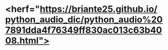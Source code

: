 # <herf="https://briante25.github.io/python_audio_dic/python_audio%207891dda4f76349ff830ac013c63b4008.html">
